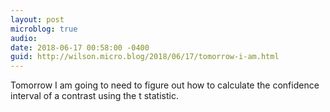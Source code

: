 ```yaml
---
layout: post
microblog: true
audio: 
date: 2018-06-17 00:58:00 -0400
guid: http://wilson.micro.blog/2018/06/17/tomorrow-i-am.html
---
```

Tomorrow I am going to need to figure out how to calculate the confidence interval of a contrast using the t statistic. 
